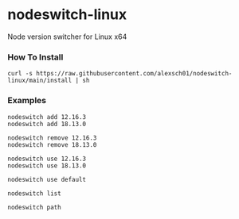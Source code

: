 # nodeswitch-linux

Node version switcher for Linux x64

### How To Install
```
curl -s https://raw.githubusercontent.com/alexsch01/nodeswitch-linux/main/install | sh
```

### Examples

```
nodeswitch add 12.16.3
nodeswitch add 18.13.0

nodeswitch remove 12.16.3
nodeswitch remove 18.13.0

nodeswitch use 12.16.3
nodeswitch use 18.13.0

nodeswitch use default

nodeswitch list

nodeswitch path
```
